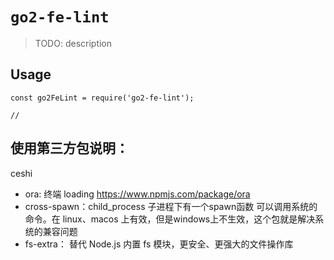 # `go2-fe-lint`

> TODO: description

## Usage

```
const go2FeLint = require('go2-fe-lint');

// 
```

## 使用第三方包说明： 
ceshi 
- ora: 终端 loading https://www.npmjs.com/package/ora
- cross-spawn：child_process 子进程下有一个spawn函数 可以调用系统的命令。在 linux、macos 上有效，但是windows上不生效，这个包就是解决系统的兼容问题
- fs-extra： 替代 Node.js 内置 fs 模块，更安全、更强大的文件操作库
